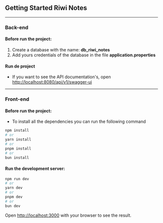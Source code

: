 ## Getting Started Riwi Notes

---

### Back-end

#### Before run the project:

1. Create a database with the name: **db_riwi_notes**
2. Add yours credentials of the database in the file **application.properties**

#### Run de project

- If you want to see the API documentation's, open [http://localhost:8080/api/v1/swagger-ui](http://localhost:8080/api/v1/swagger-ui/)

---

### Front-end

#### Before run the project:

- To install all the dependencies you can run the following command

```bash
npm install
# or
yarn install
# or
pnpm install
# or
bun install
```

#### Run the development server:

```bash
npm run dev
# or
yarn dev
# or
pnpm dev
# or
bun dev
```

Open [http://localhost:3000](http://localhost:3000) with your browser to see the result.
